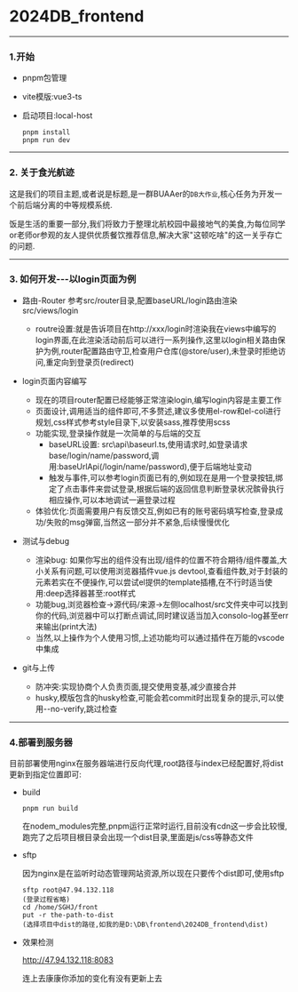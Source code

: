 # 2024DB_frontend

---

### 1.开始

- pnpm包管理

- vite模版:vue3-ts

- 启动项目:local-host

  ```
  pnpm install
  pnpm run dev
  ```

---

### 2. 关于食光航迹

这是我们的项目主题,或者说是标题,是一群BUAAer的`DB大作业`,核心任务为开发一个前后端分离的中等规模系统.

饭是生活的重要一部分,我们将致力于整理北航校园中最接地气的美食,为每位同学or老师or参观的友人提供优质餐饮推荐信息,解决大家"这顿吃啥"的这一关乎存亡的问题.

---

### 3. 如何开发---以login页面为例

- 路由-Router 参考src/router目录,配置baseURL/login路由渲染src/views/login

  - routre设置:就是告诉项目在http://xxx/login时渲染我在views中编写的login界面,在此渲染活动前后可以进行一系列操作,这里以login相关路由保护为例,router配置路由守卫,检查用户仓库(@store/user),未登录时拒绝访问,重定向到登录页(redirect)

- login页面内容编写

  - 现在的项目router配置已经能够正常渲染login,编写login内容是主要工作
  - 页面设计,调用适当的组件即可,不多赘述,建议多使用el-row和el-col进行规划,css样式参考style目录下,以安装sass,推荐使用scss
  - 功能实现,登录操作就是一次简单的与后端的交互
    - baseURL设置: src\api\baseurl.ts,使用请求时,如登录请求base/login/name/password,调用:baseUrlApi(/login/name/password),便于后端地址变动
    - 触发与事件,可以参考login页面已有的,例如现在是用一个登录按钮,绑定了点击事件来尝试登录,根据后端的返回信息判断登录状况髌骨执行相应操作,可以本地调试一遍登录过程
  - 体验优化:页面需要用户有反馈交互,例如已有的账号密码填写检查,登录成功/失败的msg弹窗,当然这一部分并不紧急,后续慢慢优化

- 测试与debug

  - 渲染bug: 如果你写出的组件没有出现/组件的位置不符合期待/组件覆盖,大小关系有问题,可以使用浏览器插件vue.js devtool,查看组件数,对于封装的元素若实在不便操作,可以尝试el提供的template插槽,在不行时适当使用:deep选择器甚至:root样式
  - 功能bug,浏览器检查->源代码/来源->左侧localhost/src文件夹中可以找到你的代码,浏览器中可以打断点调试,同时建议适当加入consolo-log甚至err来输出(print大法)
  - 当然,以上操作为个人使用习惯,上述功能均可以通过插件在万能的vscode中集成

- git与上传

  - 防冲突:实现协商个人负责页面,提交使用变基,减少直接合并
  - husky,模版包含的husky检查,可能会若commit时出现复杂的提示,可以使用--no-verify,跳过检查

---

### 4.部署到服务器

目前部署使用nginx在服务器端进行反向代理,root路径与index已经配置好,将dist更新到指定位置即可:

- build

  ```
  pnpm run build
  ```

  在nodem_modules完整,pnpm运行正常时运行,目前没有cdn这一步会比较慢,跑完了之后项目根目录会出现一个dist目录,里面是js/css等静态文件

- sftp

  因为nginx是在监听时动态管理网站资源,所以现在只要传个dist即可,使用sftp

  ```
  sftp root@47.94.132.118
  (登录过程省略)
  cd /home/SGHJ/front
  put -r the-path-to-dist
  (选择项目中dist的路径,如我的是D:\DB\frontend\2024DB_frontend\dist)
  ```

- 效果检测

  http://47.94.132.118:8083

  连上去康康你添加的变化有没有更新上去
